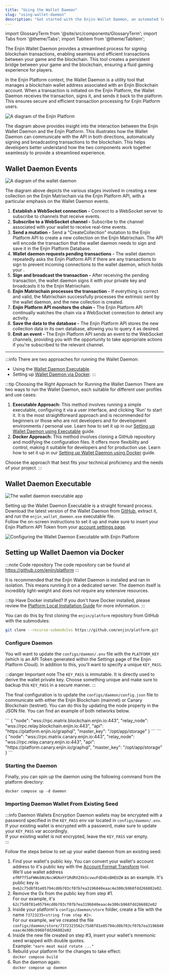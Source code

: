 ```yaml
---
title: "Using the Wallet Daemon"
slug: "using-wallet-daemon"
description: "Get started with the Enjin Wallet Daemon, an automated tool for managing blockchain transactions and assets securely and efficiently."
---
```


import GlossaryTerm from '@site/src/components/GlossaryTerm';
import Tabs from '@theme/Tabs';
import TabItem from '@theme/TabItem';

The Enjin Wallet Daemon provides a streamlined process for signing blockchain transactions, enabling seamless and efficient transactions between your game and the blockchain. This tool creates a persistent bridge between your game and the blockchain, ensuring a fluid gaming experience for players.

In the Enjin Platform context, the Wallet Daemon is a utility tool that manages a blockchain wallet address associated with an Enjin Blockchain account. When a transaction is initiated on the Enjin Platform, the Wallet Daemon receives the transaction, signs it, and sends it back to the platform. This ensures secure and efficient transaction processing for Enjin Platform users.

![A diagram of the Enjin Platform ](/img/getting-started/enjin-platform-diagram.png)

The diagram above provides insight into the interaction between the Enjin Wallet Daemon and the Enjin Platform. This illustrates how the Wallet Daemon can communicate with the API in both directions, automatically signing and broadcasting transactions to the blockchain. This helps developers better understand how the two components work together seamlessly to provide a streamlined experience.

## Wallet Daemon Events

![A diagram of the wallet daemon](/img/getting-started/wallet-daemon-diagram.png)

The diagram above depicts the various stages involved in creating a new collection on the Enjin Matrixchain via the Enjin Platform API, with a particular emphasis on the Wallet Daemon events.

1. **Establish a WebSocket connection -** Connect to a WebSocket server to subscribe to channels that receive events.
2. **Subscribe to a WebSocket channel -** Subscribe to the channel associated with your wallet to receive real-time events.
3. **Send a mutation -** Send a "CreateCollection" mutation to the Enjin Platform API to create a new collection on the Enjin Matrixchain. The API will encode the transaction that the wallet daemon needs to sign and save it in the Enjin Platform Database.
4. **Wallet daemon requests pending transactions -** The wallet daemon repeatedly asks the Enjin Platform API if there are any transactions to sign to prevent incoming connections to the wallet daemon, which holds your <GlossaryTerm id="private_key" />.
5. **Sign and broadcast the transaction -** After receiving the pending transaction, the wallet daemon signs it with your private key and broadcasts it to the Enjin Matrixchain.
6. **Enjin Matrixchain processes the transaction -** If everything is correct and valid, the Matrixchain successfully processes the extrinsic sent by the wallet daemon, and the new collection is created.
7. **Enjin Platform API monitors the chain -** The Enjin Platform API continually watches the chain via a WebSocket connection to detect any activity.
8. **Save the data to the database -** The Enjin Platform API stores the new collection data in its own database, allowing you to query it as desired.
9. **Emit an event -** The Enjin Platform API sends an event to the WebSocket channels, providing you with the opportunity to take appropriate actions if you're subscribed to the relevant channel.

***

:::info There are two approaches for running the Wallet Daemon:
- Using the [Wallet Daemon Executable](#wallet-daemon-executable).
- Setting up [Wallet Daemon via Docker](#setting-up-wallet-daemon-via-docker).
:::

:::tip Choosing the Right Approach for Running the Wallet Daemon
There are two ways to run the Wallet Daemon, each suitable for different user profiles and use cases:
1. **Executable Approach:** This method involves running a simple executable, configuring it via a user interface, and clicking 'Run' to start it. It is the most straightforward approach and is recommended for beginners or those who are not developers and for development environments / personal use. Learn how to set it up in our [Setting up Wallet Daemon using Executable](#wallet-daemon-executable) guide.  
2. **Docker Approach:** This method involves cloning a GitHub repository and modifying the configuration files. It offers more flexibility and control, making it suitable for developers and for production use. Learn how to set it up in our [Setting up Wallet Daemon using Docker](#setting-up-wallet-daemon-via-docker) guide.

Choose the approach that best fits your technical proficiency and the needs of your project.
:::

## Wallet Daemon Executable

![The wallet daemon executable app](/img/getting-started/wallet-daemon-executable-welcome.png)

Setting up the Wallet Daemon Executable is a straight forward process.  
Download the latest version of the Wallet Daemon from [GitHub](https://github.com/enjin/wallet-daemon-ui/releases), extract it, and run the `enjin_wallet_daemon.exe` executable file.  
Follow the on-screen instructions to set it up and make sure to insert your Enjin Platform API Token from your [account settings page](https://platform.canary.enjin.io/settings).

![Configuring the Wallet Daemon Executable with Enjin Platform](/img/getting-started/daemon-exec-overview.gif)

## Setting up Wallet Daemon via Docker

:::note Code repository
The code repository can be found at https://github.com/enjin/platform
:::

It is recommended that the Enjin Wallet Daemon is installed and ran in isolation. This means running it on a dedicated server. The daemon itself is incredibly light-weight and does not require any extensive resources.

:::tip Have Docker installed?
If you don't have Docker installed, please review the [Platform Local Installation Guide](/02-guides/04-going-open-source/01-self-hosting.md) for more information.
:::

You can do this by first cloning the `enjin/platform` repository from GitHub with the submodules:

```bash
git clone --recurse-submodules https://github.com/enjin/platform.git
```

### Configure Daemon

You will want to update the `configs/daemon/.env` file with the `PLATFORM_KEY` (which is an API Token generated within the Settings page of the Enjin Platform Cloud). In addition to this, you'll want to specify a unique `KEY_PASS`.

:::danger Important note
The `KEY_PASS` is immutable. It is directly used to derive the wallet private key. Choose something unique and make sure to backup this `KEY_PASS` in a secure manner.
:::

The final configuration is to update the `configs/daemon/config.json` file to communicate with either the Enjin Blockchain (mainnet) or Canary Blockchain (testnet). You can do this by updating the node property in the JSON file. You can find an example of both networks below.

<Tabs>
  <TabItem value="mainnet" label="Enjin Blockchain">
```
{  
  "node": "wss://rpc.matrix.blockchain.enjin.io:443",  
  "relay_node": "wss://rpc.relay.blockchain.enjin.io:443",  
  "api": "https://platform.enjin.io/graphql",  
  "master_key": "/opt/app/storage"  
}
```
  </TabItem>
  <TabItem value="canary" label="Canary Blockchain">
```
{  
  "node": "wss://rpc.matrix.canary.enjin.io:443",  
  "relay_node": "wss://rpc.relay.canary.enjin.io:443",  
  "api": "https://platform.canary.enjin.io/graphql",  
  "master_key": "/opt/app/storage"  
}
```
  </TabItem>
</Tabs>

### Starting the Daemon

Finally, you can spin up the daemon using the following command from the platform directory:

`docker compose up -d daemon`

### Importing Daemon Wallet From Existing Seed

:::info Daemon Wallets Encryption
Daemon wallets may be encrypted with a password specified in the `KEY_PASS` env var located in `configs/daemon/.env`.  
If your existing wallet is encrypted with a password, make sure to update your `KEY_PASS` var accordingly.  
If your existing wallet is not encrypted, leave the `KEY_PASS` var empty.  
:::

Follow the steps below to set up your wallet daemon from an existing seed:

1. Find your wallet's public key. You can convert your wallet's account address to it's public key with the [Account Format Transform](https://matrix.subscan.io/tools/format_transform) tool.  
   We'll use wallet address `efRP7f5aFWWobNiNxcWGNxhY1RdRXZ4kScvwuFdD4bsBHEUZW` as an example. It's public key is `0x62c75d8f81e05794cd0b703cf07b7ea3196840eaac4e300cb968fdd266882e02`.
2. Remove the 0x from the public key from step #1.  
   For our example, it's `62c75d8f81e05794cd0b703cf07b7ea3196840eaac4e300cb968fdd266882e02`
3. Inside your platform's `configs/daemon/store` folder, create a file with the name `73723235<string from step #2>`.  
   For our example, we've created the file `configs/daemon/store/7372323562c75d8f81e05794cd0b703cf07b7ea3196840eaac4e300cb968fdd266882e02`
4. Inside the new file created on step #3, insert your wallet's mnemonic seed wrapped with double quotes.  
   Example: `"earn meat maid rotate ..."`
5. Rebuild your platform for the changes to take effect:  
   `docker compose build`
6. Run the daemon again:  
   `docker compose up daemon`

